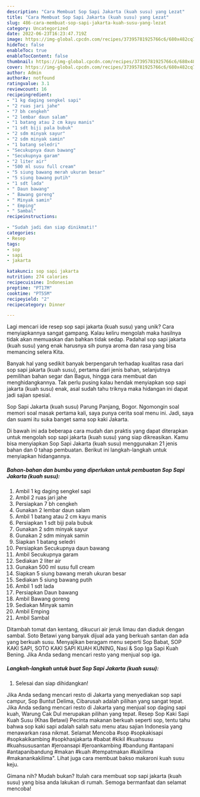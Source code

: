 ```yaml
---
description: "Cara Membuat Sop Sapi Jakarta (kuah susu) yang Lezat"
title: "Cara Membuat Sop Sapi Jakarta (kuah susu) yang Lezat"
slug: 486-cara-membuat-sop-sapi-jakarta-kuah-susu-yang-lezat
category: Uncategorized
date: 2022-06-23T16:23:47.719Z
image: https://img-global.cpcdn.com/recipes/37395781925766c6/680x482cq70/sop-sapi-jakarta-kuah-susu-foto-resep-utama.jpg
hideToc: false
enableToc: true
enableTocContent: false
thumbnail: https://img-global.cpcdn.com/recipes/37395781925766c6/680x482cq70/sop-sapi-jakarta-kuah-susu-foto-resep-utama.jpg
cover: https://img-global.cpcdn.com/recipes/37395781925766c6/680x482cq70/sop-sapi-jakarta-kuah-susu-foto-resep-utama.jpg
author: Admin
authorAv: notfound
ratingvalue: 3.1
reviewcount: 16
recipeingredient:
- "1 kg daging sengkel sapi"
- "2 ruas jari jahe"
- "7 bh cengkeh"
- "2 lembar daun salam"
- "1 batang atau 2 cm kayu manis"
- "1 sdt biji pala bubuk"
- "2 sdm minyak sayur"
- "2 sdm minyak samin"
- "1 batang seledri"
- "Secukupnya daun bawang"
- "Secukupnya garam"
- "2 liter air"
- "500 ml susu full cream"
- "5 siung bawang merah ukuran besar"
- "5 siung bawang putih"
- "1 sdt lada"
- " Daun bawang"
- " Bawang goreng"
- " Minyak samin"
- " Emping"
- " Sambal"
recipeinstructions:

- "Sudah jadi dan siap dinikmati!"
categories:
- Resep
tags:
- sop
- sapi
- jakarta

katakunci: sop sapi jakarta 
nutrition: 274 calories
recipecuisine: Indonesian
preptime: "PT17M"
cooktime: "PT55M"
recipeyield: "2"
recipecategory: Dinner

---
```





Lagi mencari ide resep sop sapi jakarta (kuah susu) yang unik? Cara menyiapkannya sangat gampang. Kalau keliru mengolah maka hasilnya tidak akan memuaskan dan bahkan tidak sedap. Padahal sop sapi jakarta (kuah susu) yang enak harusnya sih punya aroma dan rasa yang bisa memancing selera Kita.





Banyak hal yang sedikit banyak berpengaruh terhadap kualitas rasa dari sop sapi jakarta (kuah susu), pertama dari jenis bahan, selanjutnya pemilihan bahan segar dan Bagus, hingga cara membuat dan menghidangkannya. Tak perlu pusing kalau hendak menyiapkan sop sapi jakarta (kuah susu) enak,      asal sudah tahu triknya maka hidangan ini dapat jadi sajian spesial.














Sop Sapi Jakarta (kuah susu) Parung Panjang, Bogor. Ngomongin soal memori soal masak pertama kali, saya punya cerita soal menu ini. Jadi, saya dan suami itu suka banget sama sop kaki Jakarta.






Di bawah ini ada beberapa cara mudah dan praktis yang dapat diterapkan untuk mengolah sop sapi jakarta (kuah susu) yang siap dikreasikan. Kamu bisa menyiapkan Sop Sapi Jakarta (kuah susu) menggunakan 21 jenis bahan dan 0 tahap pembuatan. Berikut ini langkah-langkah untuk menyiapkan hidangannya.

<!--inarticleads1-->

##### Bahan-bahan dan bumbu yang diperlukan untuk pembuatan Sop Sapi Jakarta (kuah susu):

1. Ambil 1 kg daging sengkel sapi
1. Ambil 2 ruas jari jahe
1. Persiapkan 7 bh cengkeh
1. Gunakan 2 lembar daun salam
1. Ambil 1 batang atau 2 cm kayu manis
1. Persiapkan 1 sdt biji pala bubuk
1. Gunakan 2 sdm minyak sayur
1. Gunakan 2 sdm minyak samin
1. Siapkan 1 batang seledri
1. Persiapkan Secukupnya daun bawang
1. Ambil Secukupnya garam
1. Sediakan 2 liter air
1. Gunakan 500 ml susu full cream
1. Siapkan 5 siung bawang merah ukuran besar
1. Sediakan 5 siung bawang putih
1. Ambil 1 sdt lada
1. Persiapkan  Daun bawang
1. Ambil  Bawang goreng
1. Sediakan  Minyak samin
1. Ambil  Emping
1. Ambil  Sambal


Ditambah tomat dan kentang, dikucuri air jeruk limau dan diaduk dengan sambal. Soto Betawi yang banyak dijual ada yang berkuah santan dan ada yang berkuah susu. Menyajikan beragam menu seperti Sop Babat, SOP KAKI SAPI, SOTO KAKI SAPI KUAH KUNING, Nasi &amp; Sop Iga Sapi Kuah Bening. Jika Anda sedang mencari resto yang menjual sop iga. 

<!--inarticleads2-->

##### Langkah-langkah untuk buat Sop Sapi Jakarta (kuah susu):


1. Selesai dan siap dihidangkan!

Jika Anda sedang mencari resto di Jakarta yang menyediakan sop sapi campur, Sop Buntut Delima, Cibarusah adalah pilihan yang sangat tepat. Jika Anda sedang mencari resto di Jakarta yang menjual sop daging sapi kuah, Warung Cak Dul merupakan pilihan yang tepat. Resep Sop Kaki Sapi Kuah Susu (Khas Betawi) Pecinta makanan berkuah seperti sop, tentu tahu bahwa sop kaki sapi adalah salah satu menu atau sajian Indonesia yang menawarkan rasa nikmat. Selamat Mencoba #sop #sopkakisapi #sopkakikambing #sopkhasjakarta #babat #kikil #kuahsusu #kuahsususantan #jeroansapi #jeroankambing #bandung #antapani #antapanibandung #makan #kuah #tempatmakan #kakilima #makanankakilima&#34;. Lihat juga cara membuat bakso makaroni kuah susu keju. 

Gimana nih? Mudah bukan? Itulah cara membuat sop sapi jakarta (kuah susu) yang bisa anda lakukan di rumah. Semoga bermanfaat dan selamat mencoba!
